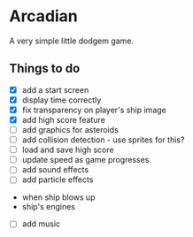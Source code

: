 # Arcadian

A very simple little dodgem game.

## Things to do

- [x] add a start screen
- [x] display time correctly
- [x] fix transparency on player's ship image
- [x] add high score feature
- [ ] add graphics for asteroids
- [ ] add collision detection - use sprites for this?
- [ ] load and save high score
- [ ] update speed as game progresses
- [ ] add sound effects
- [ ] add particle effects
- when ship blows up
- ship's engines
- [ ] add music
